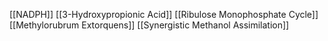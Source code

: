 [[NADPH]]
[[3-Hydroxypropionic Acid]]
[[Ribulose Monophosphate Cycle]]
[[Methylorubrum Extorquens]]
[[Synergistic Methanol Assimilation]]
